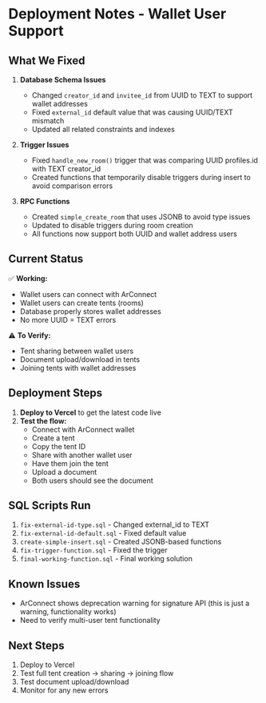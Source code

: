 # Deployment Notes - Wallet User Support

## What We Fixed

1. **Database Schema Issues**
   - Changed `creator_id` and `invitee_id` from UUID to TEXT to support wallet addresses
   - Fixed `external_id` default value that was causing UUID/TEXT mismatch
   - Updated all related constraints and indexes

2. **Trigger Issues**
   - Fixed `handle_new_room()` trigger that was comparing UUID profiles.id with TEXT creator_id
   - Created functions that temporarily disable triggers during insert to avoid comparison errors

3. **RPC Functions**
   - Created `simple_create_room` that uses JSONB to avoid type issues
   - Updated to disable triggers during room creation
   - All functions now support both UUID and wallet address users

## Current Status

✅ **Working:**
- Wallet users can connect with ArConnect
- Wallet users can create tents (rooms)
- Database properly stores wallet addresses
- No more UUID = TEXT errors

⚠️ **To Verify:**
- Tent sharing between wallet users
- Document upload/download in tents
- Joining tents with wallet addresses

## Deployment Steps

1. **Deploy to Vercel** to get the latest code live
2. **Test the flow:**
   - Connect with ArConnect wallet
   - Create a tent
   - Copy the tent ID
   - Share with another wallet user
   - Have them join the tent
   - Upload a document
   - Both users should see the document

## SQL Scripts Run

1. `fix-external-id-type.sql` - Changed external_id to TEXT
2. `fix-external-id-default.sql` - Fixed default value
3. `create-simple-insert.sql` - Created JSONB-based functions
4. `fix-trigger-function.sql` - Fixed the trigger
5. `final-working-function.sql` - Final working solution

## Known Issues

- ArConnect shows deprecation warning for signature API (this is just a warning, functionality works)
- Need to verify multi-user tent functionality

## Next Steps

1. Deploy to Vercel
2. Test full tent creation → sharing → joining flow
3. Test document upload/download
4. Monitor for any new errors